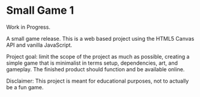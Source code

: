 Small Game 1
============

Work in Progress.

A small game release.
This is a web based project using the HTML5 Canvas API and vanilla JavaScript.

Project goal: limit the scope of the project as much as possible,
creating a simple game that is minimalist in terms setup, dependencies, art, and gameplay.
The finished product should function and be available online.

Disclaimer: This project is meant for educational purposes, not to actually be a fun game.
